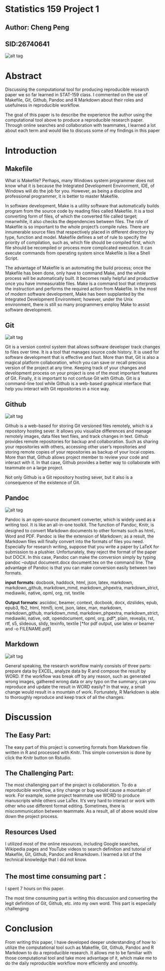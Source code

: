 
# Statistics 159 Project 1

## Author: Cheng Peng
## SID:26740641 

![alt tag](/images/stat159-logo.png)

# Abstract

Discussing the computational tool for producing reproducible research paper we so far learned in STAT-159 class. I commented on the use of Makefile, Git, Github, Pandoc and R Markdown about their roles and usefulness in reproducible workflow.The goal of this paper is to describe the experience the author using the computational tool above to produce a reproducible research paper. Through online searches and collaboration with teammates, I learned a lot about each term and would like to discuss some of my findings in this paper
# Introduction

## Makefile
What is Makefile? Perhaps, many Windows system programmer does not know what it is because the Integrated Development Environment, IDE, of Windows will do the job for you. However, as being a discipline and professional programmer, it is better to master Makefile.
In software development, Make is a utility software that automatically builds program from the source code by reading files called Makefile. It is a tool converting form of files, of which the converted file called target; meanwhile, it also checks the dependencies between files. The role of Makefile is so important to the whole project’s compile rules. There are innumerable source files that respectively placed in different directory by type, function and model. Makefile defines a set of rule to specify the priority of compilation, such as, which file should be compiled first, which file should be recompiled or process more complicated execution. It can execute commands from operating system since Makefile is like a Shell Script.
The advantage of Makefile is an automating the build process; once the Makefile has been done, only have to command Make, and the whole process will be automatically built. It becomes really helpful and productive once you have immeasurable files. Make is a command tool that interprets the instruction and performs the required action from Makefile. In the most of modern software development, Make has been supplanted by the Integrated Development Environment; however, under the Unix environment, there is still so many programmers employ Make to assist software development. ## Git

![alt tag](/images/git-logo.png)
Git is a version control system that allows software developer track changes to files over time. It is a tool that manages source code history. It is used for software development that is effective and fast. More than that, Git is also a magical platform collaboration, which you can save or recall precious version of the project at any time. Keeping track of your changes and development process on your project is one of the most important features of Git.Finally, it is important to not confuse Git with Github. Git is a command-line tool while Github is a web-based graphical interface that help you interact with Git repositories in a nice way. ## Github

![alt tag](/images/github-logo.png)
Github is a web-based for storing Git versioned files remotely, which is a repository hosting sever. It allows you visualize differences and manage remotely images, data files text files, and track changes in text. Github provides remote repositories for backup and collaboration. Such as sharing your repositories with others, accessing other user’s repositories and storing remote copies of your repositories as backup of your local copies. More than that, Github allows project member to review your code and interact with it. In that case, Github provides a better way to collaborate with teammate on a large project.
Not only Github is a Git repository hosting sever, but it also is a consequence of the existence of Git. 

## Pandoc![alt tag](/images/pandoc-logo.png)
Pandoc is an open-source document converter, which is widely used as a writing tool. It is like an all-in-one toolkit. The function of Pandoc, Knitr, is designed to convert Markdown documents to other formats such as html， Word and PDF. Pandoc is like the extension of Markdown; as a result, the Markdown files will finally convert into the formats of files you need. Especially for research writing, suppose that you write a paper by LaTeX for submission to a plushier. Unfortunately, they reject the format of the paper but DOCX. In this case, Pandoc can make the conversion simply by typing pandoc –output document.docx document.tex on the command line. The advantage of Pandoc is that you can make conversion easily between two formats. 
**input formats**:  docbook, haddock, html, json, latex, markdown, markdown_github,                markdown_mmd, markdown_phpextra, markdown_strict, mediawiki,                native, opml, org, rst, textile**Output formats**: asciidoc, beamer, context, docbook, docx, dzslides, epub, epub3,                fb2, html, html5, icml, json, latex, man, markdown,                markdown_github, markdown_mmd, markdown_phpextra,                markdown_strict, mediawiki, native, odt, opendocument, opml,                org, pdf*, plain, revealjs, rst, rtf, s5, slideous, slidy,                texinfo, textile                [*for pdf output, use latex or beamer and -o FILENAME.pdf]## Markdown

![alt tag](/images/markdown-logo.png)
General speaking, the research workflow mainly consists of three parts: prepare data by EXCEL, analyze data by R and compose the result by WORD. If the workflow was break off by any reason, such as generated wrong images, gathered wrong data or any typo on the summary, can you reproduce and update the result in WORD easily? In that way, a small change would result in a mountain of work. Fortunately, R Markdown is able to thoroughly reproduce and keep track of all the changes.
# Discussion

## The Easy Part:The easy part of this project is converting formats from Markdown file written in R and processed with Knitr.  This simple conversion is done by click the Knitr button on Rstudio.## The Challenging Part:The most challenging part of the project is collaboration. To do a reproducible workflow, a tiny change or bug would cause a mountain of work.  For example, some project teammate use WORD to produce manuscripts while others use LaTex. It’s very hard to interact or work with other who use different format editing. Sometimes, there is miscommunication between teammate. As a result, all of above would slow down the project process.## Resources UsedI utilized most of the online resources, including Google searches, Wikipedia pages and YouTube videos to search definition and tutorial of Makefile, Git, Github, Pandoc and Rmarkdown. I learned a lot of the technical knowledge that I did not know.## The most time consuming part：I spent 7 hours on this paper.The most time consuming part is writing this discussion and converting the legit definition of Git, Github, etc. into my own word. This part is especially challenging

# Conclusion
From writing this paper, I have developed deeper understanding of how to utilize the computational tool such as Makefile, Git, Github, Pandoc and R Markdown to do a reproducible research. It allows me to be familiar with those computational tool and take more advantage of it, which make me to do the daily reproducible workflow more efficiently and smoothly.